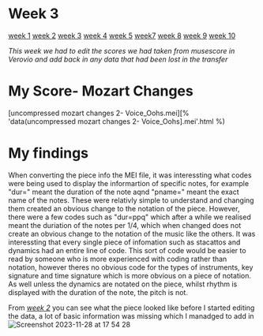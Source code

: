 # Week 3

[week 1](week1.md)  [week 2](week2.md)  [week 3](week3.md)  [week 4](week4.md)  [week 5](week5.md)   [week7](week7.d)  [week 8](week8.md)  [week 9](week9.md)  [week 10](week10.md)  

*This week we had to edit the scores we had taken from musescore in Verovio and add back in any data that had been lost in the transfer*

# My Score- Mozart Changes

[uncompressed mozart changes 2- Voice_Oohs.mei][% 'data(uncompressed mozart changes 2- Voice_Oohs].mei'.html %)

# My findings

When converting the piece info the MEI file, it was interessting what codes were being used to display the informartion of specific notes, for example "dur=" meant the duration of the note aqnd "pname=" meant the exact name of the notes. These were relativly simple to understand and changing them created an obvious change to the notation of the piece. However, there were a few codes such as "dur=ppq" which after a while we realised meant the duriation of the notes per 1/4, which when changed does not create an obvious change to the notation of the music like the others. It was interessting that every single piece of infomation such as stacattos and dynamics had an entire line of code. This sort of code would be easier to read by someone who is more experienced with coding rather than notation, however theres no obvious code for the types of instruments, key signature and time signature which is more obvious on a piece of notation. As well unless the dynamics are notated on the piece, whilst rhythm is displayed with the duration of the note, the pitch is not. 

From *[week 2](week2.md)* you can see what the piece looked like before I started editing the data, a lot of basic information was missing which I manadged to add in
![Screenshot 2023-11-28 at 17 54 28](https://github.com/2578428b/MCA-2023/assets/146018791/6ca0e82d-35a4-4a4d-bab5-794de63e4951)
